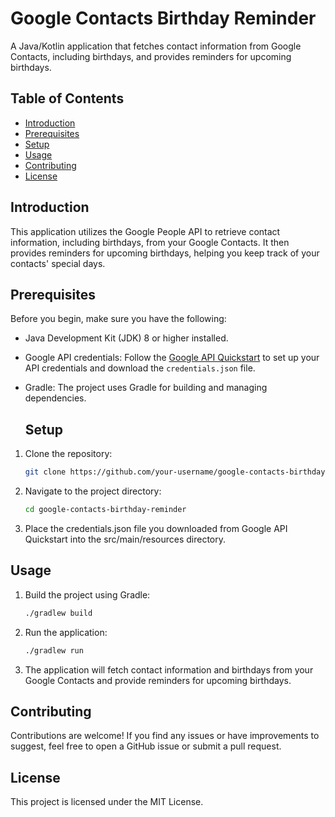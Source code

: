# Google Contacts Birthday Reminder

A Java/Kotlin application that fetches contact information from Google Contacts, including birthdays, and provides reminders for upcoming birthdays.

## Table of Contents

- [Introduction](#introduction)
- [Prerequisites](#prerequisites)
- [Setup](#setup)
- [Usage](#usage)
- [Contributing](#contributing)
- [License](#license)

## Introduction

This application utilizes the Google People API to retrieve contact information, including birthdays, from your Google Contacts. It then provides reminders for upcoming birthdays, helping you keep track of your contacts' special days.

## Prerequisites

Before you begin, make sure you have the following:

- Java Development Kit (JDK) 8 or higher installed.
- Google API credentials: Follow the [Google API Quickstart](https://developers.google.com/people/quickstart) to set up your API credentials and download the `credentials.json` file.
- Gradle: The project uses Gradle for building and managing dependencies.

  ## Setup

1. Clone the repository:
   ```bash
   git clone https://github.com/your-username/google-contacts-birthday-reminder.git

2. Navigate to the project directory:
     ```bash
    cd google-contacts-birthday-reminder
     
3. Place the credentials.json file you downloaded from Google API Quickstart into the src/main/resources directory.

## Usage
1. Build the project using Gradle:
     ```bash
    ./gradlew build

2. Run the application:
     ```bash
    ./gradlew run
     
3. The application will fetch contact information and birthdays from your Google Contacts and provide reminders for upcoming birthdays.


## Contributing
Contributions are welcome! If you find any issues or have improvements to suggest, feel free to open a GitHub issue or submit a pull request.

## License
This project is licensed under the MIT License.
